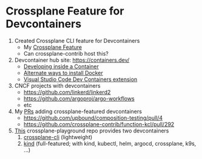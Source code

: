 # Crossplane Feature for Devcontainers

1. Created Crossplane CLI feature for Devcontainers
   * My [Crossplane Feature](https://github.com/joebowbeer/devcontainers-features/blob/main/src/crossplane/README.md)
   * Can crossplane-contrib host this?
1. Devcontainer hub site: https://containers.dev/
   * [Developing inside a Container](https://code.visualstudio.com/docs/devcontainers/containers)
   * [Alternate ways to install Docker](https://code.visualstudio.com/remote/advancedcontainers/docker-options)
   * [Visual Studio Code Dev Containers extension](https://marketplace.visualstudio.com/items?itemName=ms-vscode-remote.remote-containers)
1. CNCF projects with devcontainers
   * https://github.com/linkerd/linkerd2
   * https://github.com/argoproj/argo-workflows
   * etc
1. My [PRs](https://github.com/pulls?q=is%3Aopen+is%3Apr+author%3Ajoebowbeer+archived%3Afalse+crossplane) adding crossplane-featured devcontainers
   * https://github.com/upbound/composition-testing/pull/4
   * https://github.com/crossplane-contrib/function-kcl/pull/292
1. [This](https://github.com/joebowbeer/crossplane-playground) crossplane-playground repo provides two devcontainers
   1. [crossplane-cli](https://github.com/joebowbeer/crossplane-playground/blob/main/.devcontainer/crossplane-cli/devcontainer.json) (lightweight)
   2. [kind](https://github.com/joebowbeer/crossplane-playground/tree/main/.devcontainer/kind/devcontainer.json) (full-featured; with kind, kubectl, helm, argocd, crossplane, k9s, ...)

